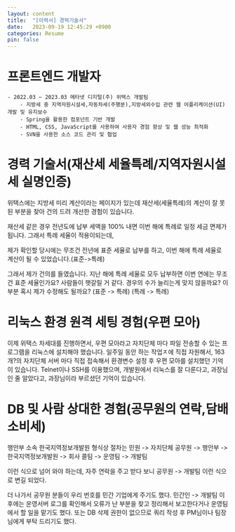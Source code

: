```yaml
---
layout: content
title:  "[이력서] 경력기술서"
date:   2023-09-19 12:45:29 +0900
categories: Resume
pin: false
---
```






# 프론트엔드 개발자 
    - 2022.03 ~ 2023.03 메타넷 디지털(주) 위택스 개발팀
        - 지방세 중 지역자원시설세,자동차세(주행분),지방세외수입 관련 웹 어플리케이션(UI) 개발 및 유지보수
        - Spring을 활용한 컴포넌트 기반 개발
        - HTML, CSS, JavaScript를 사용하여 사용자 경험 향상 및 웹 성능 최적화
        - SVN을 사용한 소스 코드 관리 및 협업
            

# 경력 기술서(재산세 세율특례/지역자원시설세 실명인증)
위택스에는 지방세 미리 계산이라는 페이지가 있는데 재산세(세율특례)의 계산이 잘 못된 부분을 찾아 건의 드려 개선한 경험이 있습니다.

재산세 같은 경우 전년도에 납부 세액을 100% 내면 이번 해에 특례로 일정 세금 면제가 됩니다.
그래서 특례 세율이 적용이되는데, 

제가 확인할 당시에는 무조건 전년에 표준 세율로 납부를 하고, 이번 해에 특례 세율로 계산이 될 수 있었습니다.(표준->특례)

그래서 제가 건의를 들였습니다. 지난 해에 특례 세율로 모두 납부하면 이번 연에는 무조건 표준 세율인가요?
사람들이 햇갈릴 거 같다. 경우의 수가 늘리는게 맞지 않을까요? 이 부분 혹시 제가 수정해도 될까요?
(표준 -> 특례)
(특례 -> 특례)



# 리눅스 환경 원격 세팅 경험(우편 모아)
이제 위택스 차세대를 진행하면서, 우편 모아라고 자치단체 마다 파일 전송할 수 있는 프로그램을 리눅스에 설치해야 했습니다.
일주일 동안 하는 작업ㅈ에 직접 자원해서, 163개?의 자치단체 서버 마다 직접 접속해서 환경변수 설정 후 우편 모아를 설치했던 기억이 있습니다.
Telnet이나 SSH를 이용했으며, 개발원에서 리눅스를 잘 다룬다고, 과장님인 줄 알았다고, 과장님이라 부르셨던 기억이 있습니다.



# DB 및 사람 상대한 경험(공무원의 연락,담배소비세)
행안부 소속 한국지역정보개발원
형식상 절차는
    민원 -> 자치단체 공무원 -> 행안부 -> 한국지역정보개발원 -> 회사 콜팀 -> 운영팀 -> 개발팀

이런 식으로 넘어 와야 하는데, 자주 연락을 주고 받다 보니
    공무원 -> 개발팀
이런 식으로 변길 되었다.

더 나가서 공무원 분들이 우리 번호를 민간 기업에게 주기도 했다.
    민간인 -> 개발팀
이후에는 운영서버 로그를 확인해서 오류가 난 부분을 찾고 정리해서 보고한다거나 운영팀에서 할 일을 맡기도 했다.
또는 DB 삭제 권한이 없으므로 쿼리 작성 후 PM님이나 팀장님에게 부탁 드리기도 했다.





